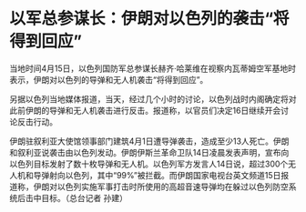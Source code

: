 # 以军总参谋长：伊朗对以色列的袭击“将得到回应”

当地时间4月15日，以色列国防军总参谋长赫齐·哈莱维在视察内瓦蒂姆空军基地时表示，伊朗对以色列的导弹和无人机袭击“将得到回应”。

另据以色列当地媒体报道，当天，经过几个小时的讨论，以色列战时内阁确定将对此前伊朗的导弹和无人机袭击进行反击。报道称，以官员们决定16日继续开会讨论反击行动。

伊朗驻叙利亚大使馆领事部门建筑4月1日遭导弹袭击，造成至少13人死亡。伊朗和叙利亚说袭击由以色列发动。伊朗伊斯兰革命卫队14日凌晨发表声明，宣布向以色列目标发射了数十枚导弹和无人机。以色列军方发言人14日说，超过300个无人机和导弹射向以色列，其中“99%”被拦截。而伊朗国家电视台英文频道15日报道称，伊朗对以色列实施军事打击时所使用的高超音速导弹均在躲过以色列防空系统后击中目标。（总台记者
孙建）


